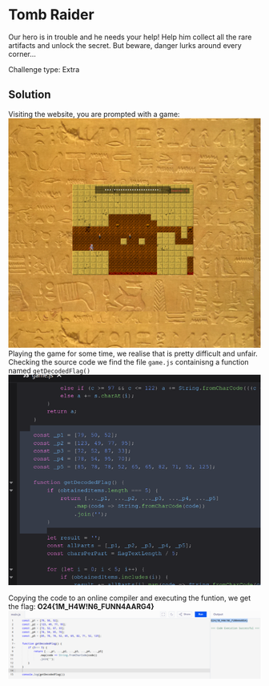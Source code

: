 # Tomb Raider
Our hero is in trouble and he needs your help!
Help him collect all the rare artifacts and unlock the secret.
But beware, danger lurks around every corner...

Challenge type: Extra

## Solution
Visiting the website, you are prompted with a game:
![game](image.png)
Playing the game for some time, we realise that is pretty difficult and unfair. Checking the source code we find the file `game.js` containisng a function named `getDecodedFlag()`
 ![alt text](image-2.png)

Copying the code to an online compiler and executing the funtion, we get the flag: **O24{1M_H4W!N6_FUNN4AARG4}**
![alt text](image-1.png)